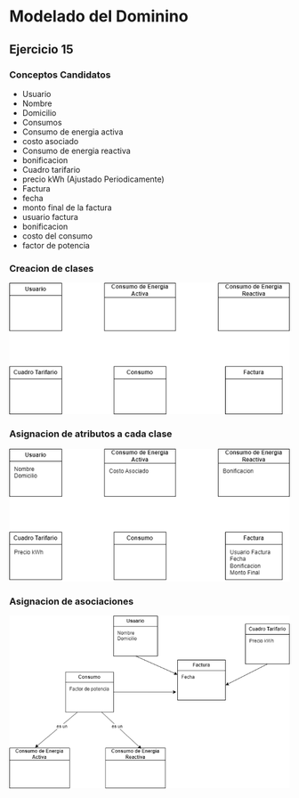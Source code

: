 # Modelado del Dominino
## Ejercicio 15

### Conceptos Candidatos

* Usuario
* Nombre
* Domicilio
* Consumos
* Consumo de energia activa
* costo asociado
* Consumo de energia reactiva
* bonificacion
* Cuadro tarifario
* precio kWh (Ajustado Periodicamente)
* Factura
* fecha
* monto final de la factura
* usuario factura
* bonificacion
* costo del consumo
* factor de potencia

### Creacion de clases

<p align="center">
    <img src="img/Clases.png" alt="Classes"/>
</p>

### Asignacion de atributos a cada clase

<p align="center">
    <img src="img/ClasesAtributos.png" alt="Classes with atributes"/>
</p>

### Asignacion de asociaciones

<p align="center">
    <img src="img/Domino.png" alt="Domain"/>
</p>

